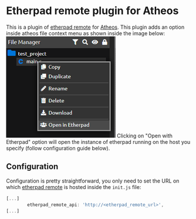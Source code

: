 # Etherpad remote plugin for Atheos
This is a plugin of [etherpad remote](https://github.com/driverfury/etherpad-remote) for [Atheos](https://github.com/Atheos/Atheos).
This plugin adds an option inside atheos file context menu as shown inside the image below:
![Screenshot](https://github.com/driverfury/etherpad-remote-atheos/blob/main/screenshots/plugin.png?raw=true)
Clicking on "Open with Etherpad" option will open the instance of etherpad running on the host you specify (follow configuration guide below).
## Configuration
Configuration is pretty straightforward, you only need to set the URL on which [etherpad remote](https://github.com/driverfury/etherpad-remote) is hosted inside the ```init.js``` file:
```javascript
[...]
        etherpad_remote_api: 'http://<etherpad_remote_url>',
[...]
```

